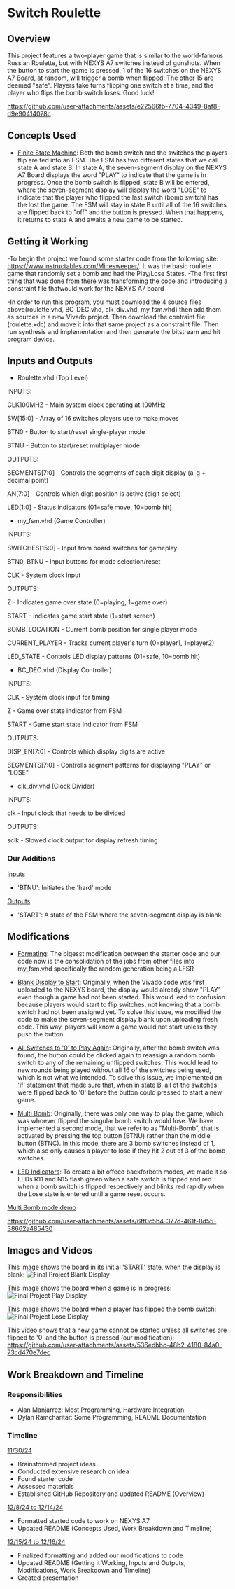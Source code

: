 # Switch Roulette


## Overview
This project features a two-player game that is similar to the world-famous Russian Roulette, but with NEXYS A7 switches instead of gunshots. When the button to start the game is pressed, 1 of the 16 switches on the NEXYS A7 Board, at random, will trigger a bomb when flipped! The other 15 are deemed "safe". Players take turns flipping one switch at a time, and the player who flips the bomb switch loses. Good luck!



https://github.com/user-attachments/assets/e22566fb-7704-4349-8af8-d9e90414078c



## Concepts Used

- <ins>Finite State Machine</ins>: Both the bomb switch and the switches the players flip are fed into an FSM. The FSM has two different states that we call state A and state B. In state A, the seven-segment display on the NEXYS A7 Board displays the word "PLAY" to indicate that the game is in progress. Once the bomb switch is flipped, state B will be entered, where the seven-segment display will display the word "LOSE" to indicate that the player who flipped the last switch (bomb switch) has the lost the game. The FSM will stay in state B until all of the 16 switches are flipped back to "off" and the button is pressed. When that happens, it returns to state A and awaits a new game to be started.


## Getting it Working

-To begin the project we found some starter code from the following site: https://www.instructables.com/Minesweeper/. It was the basic roullete game that randomly set a bomb and had the Play/Lose States. 
-The first first thing that was done from there was transforming the code and introducing a constraint file thatwould work for the NEXYS A7 board 

-In order to run this program, you must download the 4 source files above(roulette.vhd, BC_DEC.vhd, clk_div.vhd, my_fsm.vhd) then add them as sources in a new Vivado project. Then download the contraint file (roulette.xdc) and move it into that same project as a constraint file. Then run synthesis and implementation and then generate the bitstream and hit program device.

## Inputs and Outputs

- Roulette.vhd (Top Level)
  
INPUTS:

CLK100MHZ - Main system clock operating at 100MHz

SW[15:0]  - Array of 16 switches players use to make moves

BTN0      - Button to start/reset single-player mode 

BTNU      - Button to start/reset multiplayer mode

OUTPUTS:

SEGMENTS[7:0] - Controls the segments of each digit display (a-g + decimal point)

AN[7:0]       - Controls which digit position is active (digit select)

LED[1:0]      - Status indicators (01=safe move, 10=bomb hit)

- my_fsm.vhd (Game Controller)
  
INPUTS:

SWITCHES[15:0] - Input from board switches for gameplay

BTN0, BTNU     - Input buttons for mode selection/reset

CLK            - System clock input

OUTPUTS:

Z              - Indicates game over state (0=playing, 1=game over)

START          - Indicates game start state (1=start screen)

BOMB_LOCATION  - Current bomb position for single player mode

CURRENT_PLAYER - Tracks current player's turn (0=player1, 1=player2)

LED_STATE      - Controls LED display patterns (01=safe, 10=bomb hit)

- BC_DEC.vhd (Display Controller)
  
INPUTS:

CLK     - System clock input for timing

Z       - Game over state indicator from FSM

START   - Game start state indicator from FSM

OUTPUTS:

DISP_EN[7:0]   - Controls which display digits are active 

SEGMENTS[7:0]   - Controlls segment patterns for displaying "PLAY" or "LOSE"

- clk_div.vhd (Clock Divider)
  
INPUTS:

clk     - Input clock that needs to be divided

OUTPUTS:

sclk    - Slowed clock output for display refresh timing

### Our Additions

<ins>Inputs</ins>
- 'BTNU': Initiates the 'hard' mode

<ins>Outputs</ins>
- 'START': A state of the FSM where the seven-segment display is blank


## Modifications

- <ins>Formating</ins>: The bigesst modification between the starter code and our code now is the consolidation of the jobs from other files into my_fsm.vhd specifically the random generation being a LFSR

- <ins>Blank Display to Start</ins>: Originally, when the Vivado code was first uploaded to the NEXYS board, the display would already show "PLAY" even though a game had not been started. This would lead to confusion because players would start to flip switches, not knowing that a bomb switch had not been assigned yet. To solve this issue, we modified the code to make the seven-segment display blank upon uploading fresh code. This way, players will know a game would not start unless they push the button.

- <ins>All Switches to '0' to Play Again</ins>: Originally, after the bomb switch was found, the button could be clicked again to reassign a random bomb switch to any of the remaining unflipped switches. This would lead to new rounds being played without all 16 of the switches being used, which is not what we intended. To solve this issue, we implemented an 'if' statement that made sure that, when in state B, all of the switches were flipped back to '0' before the button could pressed to start a new game.

- <ins>Multi Bomb</ins>: Originally, there was only one way to play the game, which was whoever flipped the singular bomb switch would lose. We have implemented a second mode, that we refer to as "Multi-Bomb", that is activated by pressing the top button (BTNU) rather than the middle button (BTNC). In this mode, there are 3 bomb switches instead of 1, which also only causes a player to lose if they hit 2 out of 3 of the bomb switches.

- <ins>LED Indicators</ins>: To create a bit offeed backforboth modes, we made it so LEDs R11 and N15 flash green when a safe switch is flipped and red when a bomb switch is flipped respectively and blinks red rapidly when the Lose state is entered until a game reset occurs.

<ins>Multi Bomb mode demo</ins>


https://github.com/user-attachments/assets/6ff0c5b4-377d-461f-8d55-38662a485430


## Images and Videos

This image shows the board in its initial 'START' state, when the display is blank:
![Final Project Blank Display](https://github.com/user-attachments/assets/b0256e60-ddd2-4374-9522-27cbc46bf67c)


This image shows the board when a game is in progress:
![Final Project Play Display](https://github.com/user-attachments/assets/72108314-9643-4efd-a18b-7141cb05bde4)


This image shows the board when a player has flipped the bomb switch:
![Final Project Lose Display](https://github.com/user-attachments/assets/564c3c25-443c-47ed-9731-cf7fc379a0a0)

This video shows that a new game cannot be started unless all switches are flipped to '0' and the button is pressed (our modification):
https://github.com/user-attachments/assets/536edbbc-48b2-4180-84a0-73cd470e7dec





## Work Breakdown and Timeline

### Responsibilities

- Alan Manjarrez: Most Programming, Hardware Integration
- Dylan Ramcharitar: Some Programming, README Documentation

### Timeline

<ins>11/30/24</ins>
- Brainstormed project ideas
- Conducted extensive research on idea
- Found starter code
- Assessed materials
- Established GitHub Repository and updated README (Overview)


<ins>12/8/24 to 12/14/24</ins>
- Formatted started code to work on NEXYS A7
- Updated README (Concepts Used, Work Breakdown and Timeline)


<ins>12/15/24 to 12/16/24</ins>
- Finalized formatting and added our modifications to code
- Updated README (Getting it Working, Inputs and Outputs, Modifications, Work Breakdown and Timeline)
- Created presentation


